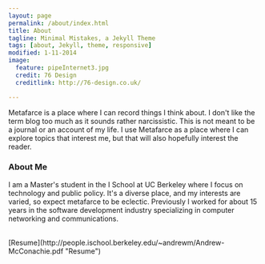 ```yaml
---
layout: page
permalink: /about/index.html
title: About
tagline: Minimal Mistakes, a Jekyll Theme
tags: [about, Jekyll, theme, responsive]
modified: 1-11-2014
image:
  feature: pipeInternet3.jpg
  credit: 76 Design
  creditlink: http://76-design.co.uk/

---
```

Metafarce is a place where I can record things I think about.  I don't like the term blog too much as it sounds rather narcissistic.  This is not meant to be a journal or an account of my life.  I use Metafarce as a place where I can explore topics that interest me, but that will also hopefully interest the reader.

### About Me
I am a Master's student in the I School at UC Berkeley where I focus on technology and public policy.  It's a diverse place, and my interests are varied, so expect metafarce to be eclectic.  Previously I worked for about 15 years in the software development industry specializing in computer networking and communications.

<br/>
[Resume](http://people.ischool.berkeley.edu/~andrewm/Andrew-McConachie.pdf "Resume")
